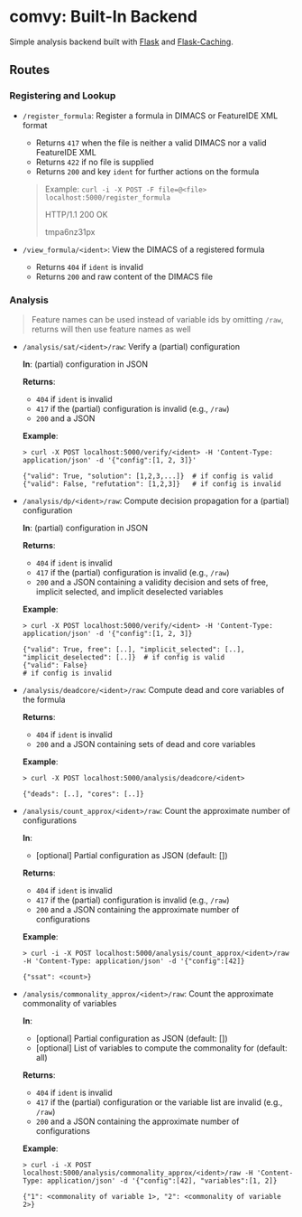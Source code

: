 # comvy: Built-In Backend

Simple analysis backend built with [Flask](https://flask.palletsprojects.com) and [Flask-Caching](https://flask-caching.readthedocs.io).

## Routes
### Registering and Lookup

* `/register_formula`: Register a formula in DIMACS or FeatureIDE XML format
    * Returns `417` when the file is neither a valid DIMACS nor a valid FeatureIDE XML
    * Returns `422` if no file is supplied
    * Returns `200` and key `ident` for further actions on the formula
   > Example: `curl -i -X POST -F file=@<file> localhost:5000/register_formula`
   > 
   > HTTP/1.1 200 OK
   > 
   > tmpa6nz31px

* `/view_formula/<ident>`: View the DIMACS of a registered formula
    * Returns `404` if `ident` is invalid
    * Returns `200` and raw content of the DIMACS file

### Analysis

> Feature names can be used instead of variable ids by omitting `/raw`, returns will then use feature names as well


* `/analysis/sat/<ident>/raw`: Verify a (partial) configuration

    **In**: (partial) configuration in JSON

    **Returns**:

    * `404` if `ident` is invalid
    * `417` if the (partial) configuration is invalid (e.g., `/raw`)
    * `200` and a JSON

    **Example**:
    ```
    > curl -X POST localhost:5000/verify/<ident> -H 'Content-Type: application/json' -d '{"config":[1, 2, 3]}'

    {"valid": True, "solution": [1,2,3,...]}  # if config is valid
    {"valid": False, "refutation": [1,2,3]}   # if config is invalid
    ```

* `/analysis/dp/<ident>/raw`: Compute decision propagation for a (partial) configuration

    **In**: (partial) configuration in JSON

    **Returns**:

    * `404` if `ident` is invalid
    * `417` if the (partial) configuration is invalid (e.g., `/raw`)
    * `200` and a JSON containing a validity decision and sets of free, implicit selected, and implicit deselected variables 

    **Example**:
    ```
    > curl -X POST localhost:5000/verify/<ident> -H 'Content-Type: application/json' -d '{"config":[1, 2, 3]}

    {"valid": True, free": [..], "implicit_selected": [..], "implicit_deselected": [..]}  # if config is valid
    {"valid": False}                                                                      # if config is invalid
    ```

* `/analysis/deadcore/<ident>/raw`: Compute dead and core variables of the formula
    
    **Returns**:
    
    * `404` if `ident` is invalid
    * `200` and a JSON containing sets of dead and core variables

    **Example**:
    ```
    > curl -X POST localhost:5000/analysis/deadcore/<ident>

    {"deads": [..], "cores": [..]}
    ```

* `/analysis/count_approx/<ident>/raw`: Count the approximate number of configurations

    **In**:

    * [optional] Partial configuration as JSON (default: [])

    **Returns**:

    * `404` if `ident` is invalid
    * `417` if the (partial) configuration is invalid (e.g., `/raw`)
    * `200` and a JSON containing the approximate number of configurations

    **Example**:
    ```
    > curl -i -X POST localhost:5000/analysis/count_approx/<ident>/raw -H 'Content-Type: application/json' -d '{"config":[42]}

    {"ssat": <count>}
    ```

* `/analysis/commonality_approx/<ident>/raw`: Count the approximate commonality of variables

    **In**:

    * [optional] Partial configuration as JSON (default: [])
    * [optional] List of variables to compute the commonality for (default: all)

    **Returns**:

    * `404` if `ident` is invalid
    * `417` if the (partial) configuration or the variable list are invalid (e.g., `/raw`)
    * `200` and a JSON containing the approximate number of configurations

    **Example**:
    ```
    > curl -i -X POST localhost:5000/analysis/commonality_approx/<ident>/raw -H 'Content-Type: application/json' -d '{"config":[42], "variables":[1, 2]}

    {"1": <commonality of variable 1>, "2": <commonality of variable 2>}
    ```
